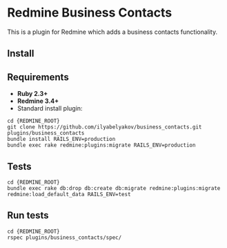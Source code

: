 # Redmine Business Contacts

This is a plugin for Redmine which adds a business contacts functionality.

## Install

## Requirements

* **Ruby 2.3+**
* **Redmine 3.4+**
* Standard install plugin:

```
cd {REDMINE_ROOT}
git clone https://github.com/ilyabelyakov/business_contacts.git plugins/business_contacts
bundle install RAILS_ENV=production
bundle exec rake redmine:plugins:migrate RAILS_ENV=production
```

## Tests

```
cd {REDMINE_ROOT}
bundle exec rake db:drop db:create db:migrate redmine:plugins:migrate redmine:load_default_data RAILS_ENV=test
```

## Run tests

```
cd {REDMINE_ROOT}
rspec plugins/business_contacts/spec/
```
